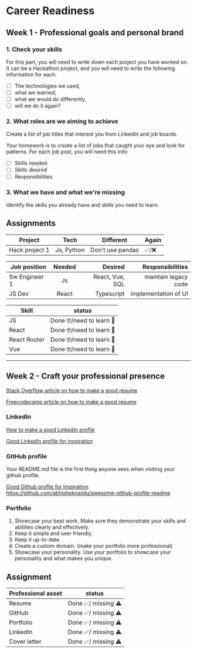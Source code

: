 # Career Readiness

## Week 1 - Professional goals and personal brand

### 1. Check your skills

For this part, you will need to write down each project you have worked on. It can be a Hackathon project, and you will need to write the following information for each.

- [ ] The technologies we used,
- [ ] what we learned,
- [ ] what we would do differently,
- [ ] will we do it again?

### 2. What roles are we aiming to achieve

Create a list of job titles that interest you from LinkedIn and job boards.

Your homework is to create a list of jobs that caught your eye and look for patterns. For each job post, you will need this info:

- [ ] Skills needed
- [ ] Skills desired
- [ ] Responsibilities

### 3. What we have and what we're missing

Identify the skills you already have and skills you need to learn.

## Assignments

| Project |	Tech | Different | Again |
| ------- | ---- | --------- | ----- |
| Hack project 1 |	Js, Python | Don't use pandas |	✅/❌ |

| Job position| Needed| Desired  | Responsibilities |
| ------------- |:-------------:| -----:|-----:|
| Sw Engineer 1  | Js| React, Vue, SQL| maintain legacy code |
| JS Dev  | React|Typescript | implementation of UI |

| Skill  | status |
| ------------- | ------------- |
|JS  | Done 🤓/need to learn 🤔  |
|React  | Done 🤓/need to learn 🤔  |
|React Router  | Done 🤓/need to learn 🤔  |
|Vue  | Done 🤓/need to learn 🤔  |

---

## Week 2 - Craft your professional presence

[Stack Overflow article on how to make a good resume](https://stackoverflow.blog/2020/11/25/how-to-write-an-effective-developer-resume-advice-from-a-hiring-manager/)

[Freecodecamp article on how to make a good resume](https://www.freecodecamp.org/news/writing-a-killer-software-engineering-resume-b11c91ef699d/)


### LinkedIn

[How to make a good LinkedIn profile](https://www.linkedin.com/business/sales/blog/profile-best-practices/17-steps-to-a-better-linkedin-profile-in-2017)

[Good LinkedIn profile for inspiration](https://www.linkedin.com/in/rizel-bobb-semple/)


### GitHub profile

Your README.md file is the first thing anyone sees when visiting your github profile.

[Good Github profile for inspiration](https://github.com/anshumanv)
https://github.com/abhisheknaiidu/awesome-github-profile-readme


### Portfolio

1. Showcase your best work. Make sure they demonstrate your skills and abilities clearly and effectively.
2. Keep it simple and user friendly.
3. Keep it up-to-date.
4. Create a custom domain. (make your portfolio more professional)
5. Showcase your personality. Use your portfolio to showcase your personality and what makes you unique.


## Assignment

| Professional asset  | status |
| ------------- | ------------- |
|Resume  | Done ✅/ missing ⚠️  |
|GitHub  | Done ✅/ missing ⚠️  |
|Portfolio  | Done ✅/ missing ⚠️  |
|LinkedIn  | Done ✅/ missing ⚠️  |
|Cover letter | Done ✅/ missing ⚠️  |